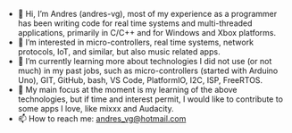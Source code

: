 - 👋 Hi, I’m Andres (andres-vg), most of my experience as a programmer has been writing code for real time systems and multi-threaded applications, primarily in C/C++ and for Windows and Xbox platforms.
- 👀 I’m interested in micro-controllers, real time systems, network protocols, IoT, and similar, but also music related apps.
- 🌱 I’m currently learning more about technologies I did not use (or not much) in my past jobs, such as micro-controllers (started with Arduino Uno), GIT, GitHub, bash, VS Code, PlatformIO, I2C, ISP, FreeRTOS.
- 💞️ My main focus at the moment is my learning of the above technologies, but if time and interest permit, I would like to  contribute to some apps I love, like mixxx and Audacity.
- 📫 How to reach me: andres_vg@hotmail.com
<!---
andres-vg/andres-vg is a ✨ special ✨ repository because its `README.md` (this file) appears on your GitHub profile.
You can click the Preview link to take a look at your changes.
--->

